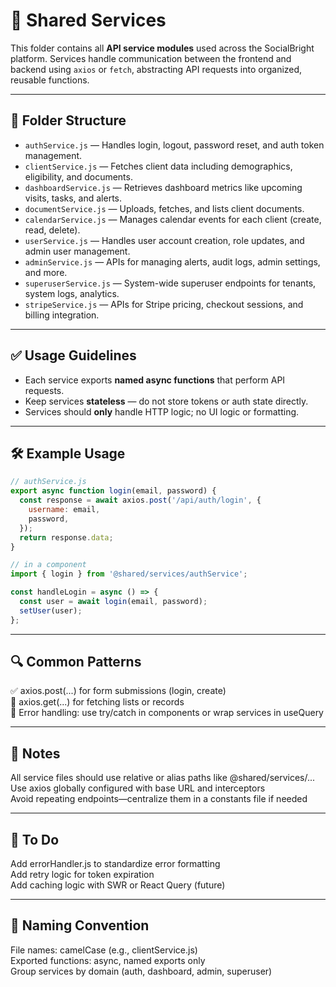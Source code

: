 # 🧰 Shared Services

This folder contains all **API service modules** used across the SocialBright platform. Services handle communication between the frontend and backend using `axios` or `fetch`, abstracting API requests into organized, reusable functions.

---

## 📁 Folder Structure

- `authService.js` — Handles login, logout, password reset, and auth token management.
- `clientService.js` — Fetches client data including demographics, eligibility, and documents.
- `dashboardService.js` — Retrieves dashboard metrics like upcoming visits, tasks, and alerts.
- `documentService.js` — Uploads, fetches, and lists client documents.
- `calendarService.js` — Manages calendar events for each client (create, read, delete).
- `userService.js` — Handles user account creation, role updates, and admin user management.
- `adminService.js` — APIs for managing alerts, audit logs, admin settings, and more.
- `superuserService.js` — System-wide superuser endpoints for tenants, system logs, analytics.
- `stripeService.js` — APIs for Stripe pricing, checkout sessions, and billing integration.

---

## ✅ Usage Guidelines

- Each service exports **named async functions** that perform API requests.
- Keep services **stateless** — do not store tokens or auth state directly.
- Services should **only** handle HTTP logic; no UI logic or formatting.

---

## 🛠️ Example Usage

```js
// authService.js
export async function login(email, password) {
  const response = await axios.post('/api/auth/login', {
    username: email,
    password,
  });
  return response.data;
}

// in a component
import { login } from '@shared/services/authService';

const handleLogin = async () => {
  const user = await login(email, password);
  setUser(user);
};
```

---

##  🔍 Common Patterns
✅ axios.post(...) for form submissions (login, create)  
🔄 axios.get(...) for fetching lists or records  
🛑 Error handling: use try/catch in components or wrap services in useQuery  

---

## 🚨 Notes

All service files should use relative or alias paths like @shared/services/...  
Use axios globally configured with base URL and interceptors  
Avoid repeating endpoints—centralize them in a constants file if needed  

---

## 🔄 To Do
 
 Add errorHandler.js to standardize error formatting  
 Add retry logic for token expiration  
 Add caching logic with SWR or React Query (future)  

---

## 🧼 Naming Convention

File names: camelCase (e.g., clientService.js)  
Exported functions: async, named exports only  
Group services by domain (auth, dashboard, admin, superuser)  
